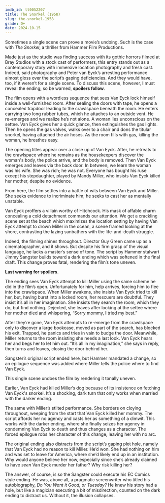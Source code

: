 ```yaml
---
imdb_id: tt0052207
title: The Snorkel (1958)
slug: the-snorkel-1958
grade: D+
date: 2024-10-15
---
```


Sometimes a single scene can prove a movie’s undoing. Such is the case with _The Snorkel_, a thriller from Hammer Film Productions.

<!-- end -->

Made just as the studio was finding success with its gothic horrors filmed at Bray Studios with a stock cast of performers, this entry stands out as a contemporary story with immersive location photography and fresh cast. Indeed, said photography and Peter van Eyck’s arresting performance almost gloss over the script’s gaping deficiencies. And they would have, too, if it weren’t for a single scene. To discuss this scene, however, I must reveal the ending, so be warned, **spoilers follow**.

The film opens with a wordless sequence that sees Van Eyck lock himself inside a well-furnished room. After sealing the doors with tape, he opens a concealed trapdoor leading to the crawlspace beneath the room. He enters carrying two long rubber tubes, which he attaches to an outside vent. He re-emerges and we realize he’s not alone. A woman lies unconscious on the settee. Van Eyck gives her a quick glance, then extinguishes the gas lights. Then he opens the gas valves, walks over to a chair and dons the titular snorkel, having attached the air hoses. As the room fills with gas, killing the woman, he breathes easy.

The opening titles appear over a close up of Van Eyck. After, he retreats to the crawlspace where he remains as the housekeepers discover the woman's body, the police arrive, and the body is removed. Then Van Eyck emerges and leaves via the back door. In between, we learn the woman was his wife. She was rich; he was not. Everyone has bought his ruse except his stepdaughter, played by Mandy Miller, who insists Van Eyck killed her mother, despite no evidence.

From here, the film settles into a battle of wits between Van Eyck and Miller. She seeks evidence to incriminate him; he seeks to cast her as mentally unstable.

Van Eyck proffers a villain worthy of Hitchcock. His mask of affable charm concealing a cold detachment commands our attention. We get a crackling scene set at the beach which maximizes the location setting by having Van Eyck attempt to drown Miller in the ocean, a scene framed looking at the shore, contrasting the lazing sunbathers with the life-and-death struggle.

Indeed, the filming shines throughout. Director Guy Green came up as a cinematographer, and it shows. But despite his firm grasp of the visual language, he lacks a master’s sense of tone. The script by Hammer stalwart Jimmy Sangster builds toward a dark ending which was softened in the final draft. This change proves fatal, rendering the film’s tone uneven.

**Last warning for spoilers.**

The ending sees Van Eyck attempt to kill Miller using the same scheme he did in the film’s open. Unfortunately for him, help arrives, forcing him to flee into the crawlspace. When Miller awakens, she insists Van Eyck tried to kill her, but, having burst into a locked room, her rescuers are doubtful. They insist it’s all in her imagination. She insists they search the room, which they do, but find nothing. Dejected, she leaves after looking at the settee where her mother died and whispering, “Sorry mommy, I tried my best.”

After they’re gone, Van Eyck attempts to re-emerge from the crawlspace only to discover a large bookcase, moved as part of the search, has blocked his exit. Trapped, he panics and tries in vain to budge the door. Meanwhile, Miller returns to the room insisting she needs a last look. Van Eyck hears her and begs her to let him out. “It’s all in my imagination,” she says in reply, then turns and leaves, closing the door behind her.

Sangster’s original script ended here, but Hammer mandated a change, so an epilogue sequence was added where Miller tells the police where to find Van Eyck.

This single scene undoes the film by rendering it tonally uneven.

Earlier, Van Eyck had killed Miller’s dog because of its insistence on fetching Van Eyck's snorkel. It’s a shocking, dark turn that only works when married with the darker ending.

The same with Miller’s stilted performance. She borders on cloying throughout, weeping from the start that Van Eyck killed her mommy. The script affords her no agency and casts her as something of a dimwit. This works with the darker ending, where she finally seizes her agency in condemning Van Eyck to death and thus changes as a character. The forced epilogue robs her character of this change, leaving her with no arc.

The original ending also distracts from the script’s gaping plot hole, namely that Van Eyck had no reason to kill Miller. He’d won. She had nothing on him and was set to leave for America, where she’d likely end up in an institution. Why would anyone believe her now, especially since she’s already claimed to have _seen_ Van Eyck murder her father? Why risk killing her?

The answer, of course, is so the Sangster could execute his EC Comics style ending. He was, above all, a pragmatic screenwriter who titled his autobiography, _Do You Want it Good, or Tuesday?_ He knew his story had a hole, but like a magician executing a bit of misdirection, counted on the dark ending to distract us. Without it, the illusion collapses.
